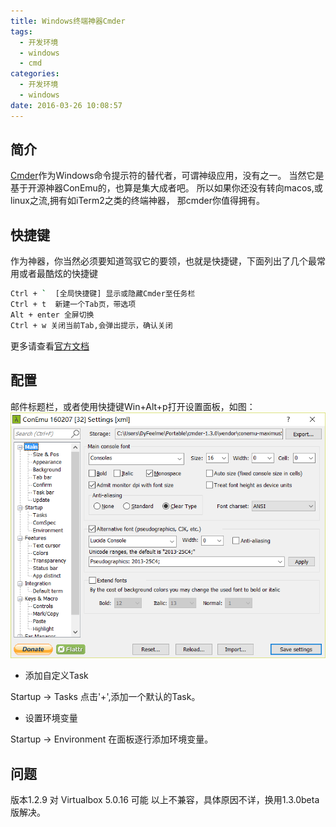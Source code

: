 ```yaml
---
title: Windows终端神器Cmder
tags:
  - 开发环境
  - windows
  - cmd
categories:
  - 开发环境
  - windows
date: 2016-03-26 10:08:57
---
```



## 简介 ##
[Cmder](https://github.com/cmderdev/cmder)作为Windows命令提示符的替代者，可谓神级应用，没有之一。
当然它是基于开源神器ConEmu的，也算是集大成者吧。
所以如果你还没有转向macos,或linux之流,拥有如iTerm2之类的终端神器，
那cmder你值得拥有。

## 快捷键 ##
作为神器，你当然必须要知道驾驭它的要领，也就是快捷键，下面列出了几个最常用或者最酷炫的快捷键
```bash
Ctrl + `  [全局快捷键] 显示或隐藏Cmder至任务栏
Ctrl + t  新建一个Tab页，带选项
Alt + enter 全屏切换
Ctrl + w 关闭当前Tab,会弹出提示，确认关闭
```
更多请查看[官方文档](http://cmder.net/)

## 配置
邮件标题栏，或者使用快捷键Win+Alt+p打开设置面板，如图：
![Setting](../images/howto-use-windows-cmder-setting.png)

* 添加自定义Task

Startup -> Tasks 点击'+',添加一个默认的Task。

* 设置环境变量

Startup -> Environment 在面板逐行添加环境变量。

## 问题 ##
版本1.2.9 对 Virtualbox 5.0.16 可能 以上不兼容，具体原因不详，换用1.3.0beta版解决。

